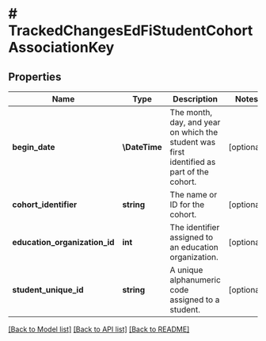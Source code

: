 # # TrackedChangesEdFiStudentCohortAssociationKey

## Properties

Name | Type | Description | Notes
------------ | ------------- | ------------- | -------------
**begin_date** | **\DateTime** | The month, day, and year on which the student was first identified as part of the cohort. | [optional]
**cohort_identifier** | **string** | The name or ID for the cohort. | [optional]
**education_organization_id** | **int** | The identifier assigned to an education organization. | [optional]
**student_unique_id** | **string** | A unique alphanumeric code assigned to a student. | [optional]

[[Back to Model list]](../../README.md#models) [[Back to API list]](../../README.md#endpoints) [[Back to README]](../../README.md)
